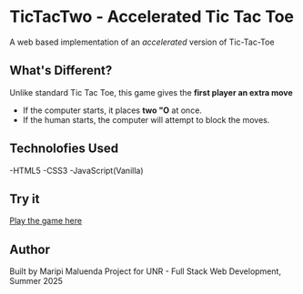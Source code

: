 # TicTacTwo - Accelerated Tic Tac Toe
A web based implementation of an *accelerated* version of Tic-Tac-Toe

## What's Different?
Unlike standard Tic Tac Toe, this game gives the **first player an extra move**
- If the computer starts, it places **two "O** at once.
- If the human starts, the computer will attempt to block the moves.

## Technolofies Used
-HTML5
-CSS3
-JavaScript(Vanilla)

## Try it
[Play the game here
](https://maripirs.github.io/TicTacTwo/)

## Author
Built by Maripi Maluenda
Project for UNR - Full Stack Web Development, Summer 2025

